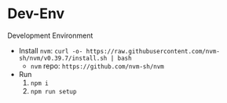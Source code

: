 # Dev-Env

Development Environment
- Install `nvm`: `curl -o- https://raw.githubusercontent.com/nvm-sh/nvm/v0.39.7/install.sh | bash`
  - `nvm` repo: `https://github.com/nvm-sh/nvm`
- Run
  1. `npm i`
  2. `npm run setup`
